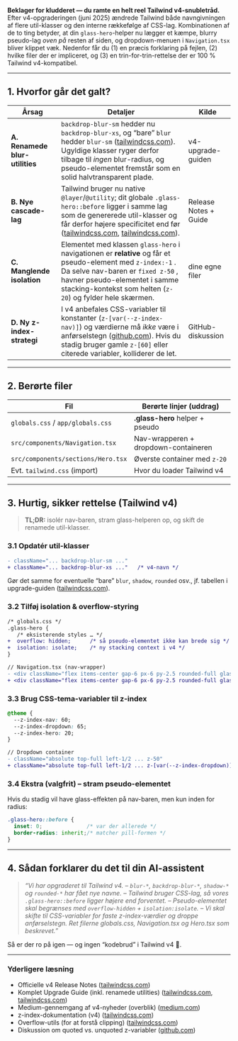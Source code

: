 **Beklager for kludderet — du ramte en helt reel Tailwind v4-snubletråd.**
Efter v4-opgraderingen (juni 2025) ændrede Tailwind både navngivningen af flere util-klasser og den interne rækkefølge af CSS-lag. Kombinationen af de to ting betyder, at din `glass-hero`-helper nu lægger et kæmpe, blurry pseudo-lag *oven på* resten af siden, og dropdown-menuen i `Navigation.tsx` bliver klippet væk. Nedenfor får du (1) en præcis forklaring på fejlen, (2) hvilke filer der er impliceret, og (3) en trin-for-trin-rettelse der er 100 % Tailwind v4-kompatibel.

---

## 1. Hvorfor går det galt?

| Årsag                          | Detaljer                                                                                                                                                                                                                                          | Kilde                 |
| ------------------------------ | ------------------------------------------------------------------------------------------------------------------------------------------------------------------------------------------------------------------------------------------------- | --------------------- |
| **A. Renamede blur-utilities** | `backdrop-blur-sm` hedder nu `backdrop-blur-xs`, og “bare” `blur` hedder `blur-sm` ([tailwindcss.com][1]). Ugyldige klasser ryger derfor tilbage til *ingen* blur-radius, og pseudo-elementet fremstår som en solid halvtransparent plade.        | v4-upgrade-guiden     |
| **B. Nye cascade-lag**         | Tailwind bruger nu native `@layer`/`@utility`; dit globale `.glass-hero::before` ligger i samme lag som de genererede util-klasser og får derfor højere specificitet end før ([tailwindcss.com][2], [tailwindcss.com][1]).                        | Release Notes + Guide |
| **C. Manglende isolation**     | Elementet med klassen `glass-hero` i navigationen er **relative** og får et pseudo-element med `z-index:-1` . Da selve nav-baren er `fixed z-50` , havner pseudo-elementet i samme stacking-kontekst som helten (`z-20`)  og fylder hele skærmen. | dine egne filer       |
| **D. Ny z-index-strategi**     | I v4 anbefales CSS-variabler til konstanter (`z-[var(--z-index-nav)]`) og værdierne må *ikke* være i anførselstegn ([github.com][3]). Hvis du stadig bruger gamle `z-[60]` eller citerede variabler, kolliderer de let.                                | GitHub-diskussion     |

---

## 2. Berørte filer

| Fil                                | Berørte linjer (uddrag)              |
| ---------------------------------- | ------------------------------------ |
| `globals.css` / `app/globals.css`  | **.glass-hero** helper + pseudo      |
| `src/components/Navigation.tsx`    | Nav-wrapperen + dropdown-containeren |
| `src/components/sections/Hero.tsx` | Øverste container med `z-20`         |
| Evt. `tailwind.css` (import)       | Hvor du loader Tailwind v4           |

---

## 3. Hurtig, sikker rettelse (Tailwind v4)

> **TL;DR:** isolér nav-baren, stram glass-helperen op, og skift de renamede util-klasser.

### 3.1  Opdatér util-klasser

```diff
- className="... backdrop-blur-sm ..."
+ className="... backdrop-blur-xs ..."   /* v4-navn */
```

Gør det samme for eventuelle “bare” `blur`, `shadow`, `rounded` osv., jf. tabellen i upgrade-guiden ([tailwindcss.com][1]).

### 3.2  Tilføj isolation & overflow-styring

```diff
/* globals.css */
.glass-hero {
   /* eksisterende styles … */
+  overflow: hidden;      /* så pseudo-elementet ikke kan brede sig */
+  isolation: isolate;    /* ny stacking context i v4 */
}
```

```diff
// Navigation.tsx (nav-wrapper)
- <div className="flex items-center gap-6 px-6 py-2.5 rounded-full glass-hero">
+ <div className="flex items-center gap-6 px-6 py-2.5 rounded-full glass-hero z-[var(--z-index-nav)]">
```

### 3.3  Brug CSS-tema-variabler til z-index

```css
@theme {
  --z-index-nav: 60;
  --z-index-dropdown: 65;
  --z-index-hero: 20;
}
```

```diff
// Dropdown container
- className="absolute top-full left-1/2 ... z-50"
+ className="absolute top-full left-1/2 ... z-[var(--z-index-dropdown)]"
```

### 3.4  Ekstra (valgfrit) – stram pseudo-elementet

Hvis du stadig vil have glass-effekten på nav-baren, men kun inden for radius:

```css
.glass-hero::before {
  inset: 0;              /* var der allerede */
  border-radius: inherit;/* matcher pill-formen */
}
```

---

## 4. Sådan forklarer du det til din AI-assistent

> *“Vi har opgraderet til Tailwind v4.
> – `blur-*`, `backdrop-blur-*`, `shadow-*` og `rounded-*` har fået nye navne.
> – Tailwind bruger CSS-lag, så vores `.glass-hero::before` ligger højere end forventet.
> – Pseudo-elementet skal begrænses med `overflow-hidden` + `isolation:isolate`.
> – Vi skal skifte til CSS-variabler for faste z-index-værdier og droppe anførselstegn.
> Ret filerne *globals.css*, *Navigation.tsx* og *Hero.tsx* som beskrevet.”*

Så er der ro på igen — og ingen “kodebrud” i Tailwind v4 🚀.

---

### Yderligere læsning

* Officielle v4 Release Notes ([tailwindcss.com][2])
* Komplet Upgrade Guide (inkl. renamede utilities) ([tailwindcss.com][1], [tailwindcss.com][1])
* Medium-gennemgang af v4-nyheder (overblik) ([medium.com][4])
* z-index-dokumentation (v4) ([tailwindcss.com][5])
* Overflow-utils (for at forstå clipping) ([tailwindcss.com][6])
* Diskussion om quoted vs. unquoted z-variabler ([github.com][3])

[1]: https://tailwindcss.com/docs/upgrade-guide "Upgrade guide - Getting started - Tailwind CSS"
[2]: https://tailwindcss.com/blog/tailwindcss-v4 "Tailwind CSS v4.0 - Tailwind CSS"
[3]: https://github.com/tailwindlabs/tailwindcss/discussions/18031 "Tailwind V4, how to add custom z-index theming? · tailwindlabs tailwindcss · Discussion #18031 · GitHub"
[4]: https://medium.com/%40natanael280198/tailwind-css-v4-0-a-complete-game-changer-for-modern-web-development-7bc62893bd53 "Tailwind CSS v4.0: A Complete Game Changer for Modern Web Development | by Nata Nael | Jun, 2025 | Stackademic"
[5]: https://tailwindcss.com/docs/z-index "z-index - Layout - Tailwind CSS"
[6]: https://tailwindcss.com/docs/overflow "overflow - Layout - Tailwind CSS"
